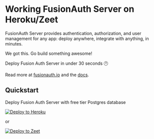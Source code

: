 # Working FusionAuth Server on Heroku/Zeet

FusionAuth Server provides authentication, authorization, and user management for any app: deploy anywhere, integrate with anything, in minutes.

We got this. Go build something awesome!

Deploy Fusion Auth Server in under 30 seconds :clock1:

Read more at [fusionauth.io](https://fusionauth.io) and the [docs](https://fusionauth.io/docs). 


## Quickstart

Deploy Fusion Auth Server with free tier Postgres database

[![Deploy to Heroku](https://www.herokucdn.com/deploy/button.svg)](https://heroku.com/deploy?template=https://github.com/luluyume/fusionauth-heroku)

or

[![Deploy to Zeet](https://deploy.zeet.co/fusionauth-heroku.svg)](https://deploy.zeet.co/?url=https://github.com/luluyume/fusionauth-heroku)
